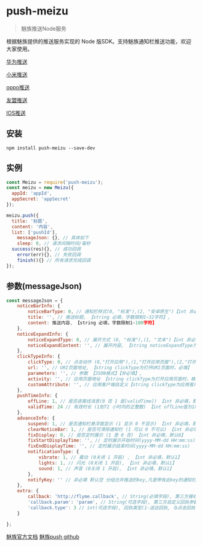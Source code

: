 # push-meizu

> 魅族推送Node服务

根据魅族提供的推送服务实现的 Node 版SDK。支持魅族通知栏推送功能，欢迎大家使用。

[华为推送](https://www.npmjs.com/package/push-huawei)

[小米推送](https://www.npmjs.com/package/push-xiaomi)

[oppo推送](https://www.npmjs.com/package/push-oppo)

[友盟推送](https://www.npmjs.com/package/push-umeng)

[IOS推送](https://www.npmjs.com/package/push-ios)

## 安装
```
npm install push-meizu --save-dev
```

## 实例
```javascript
const Meizu = require('push-meizu');
const meizu = new Meizu({
  appId: 'appId',
  appSecret: 'appSecret'
});

meizu.push({
  title: '标题',
  content: '内容',
  list: ['pushId'], 
	messageJson: {}, // 具体如下
	sleep: 0, // 请求间隔时间/毫秒
  success(res){}, // 成功回调
	error(err){}, // 失败回调
	finish(){} // 所有请求完成回调
});
```

## 参数(messageJson)
```js
const messageJson = {
	noticeBarInfo: {
		noticeBarType: 0, // 通知栏样式(0, "标准"),(2, "安卓原生")【int 非必填，值为0】
		title: '', // 推送标题, 【string 必填，字数限制1~32字符】,
		content: 推送内容, 【string 必填，字数限制1~100字符】
	},
	noticeExpandInfo: {
		noticeExpandType: 0, // 展开方式 (0, "标准"),(1, "文本")【int 非必填，值为0、1】
		noticeExpandContent: '', // 展开内容, 【string noticeExpandType为文本时，必填】
	},
	clickTypeInfo: {
		clickType: 0, // 点击动作 (0,"打开应用"),(1,"打开应用页面"),(2,"打开URI页面"),(3, "应用客户端自定义")【int 非必填,默认为0】
		url: '', // URI页面地址, 【string clickType为打开URI页面时，必填】
		parameters: '', // 参数 【JSON格式】【非必填】,
		activity: '', // 应用页面地址 【string clickType为打开应用页面时，格式 pkg.activity eg: com.meizu.upspushdemo.TestActivity 必填】
		customAttribute: '', // 应用客户端自定义【string clickType为应用客户端自定义时，必填， 输入长度为1000字节以内】
	},
	pushTimeInfo: {
		offLine: 1, // 是否进离线消息(0 否 1 是[validTime]) 【int 非必填，默认值为1】
		validTime: 24 // 有效时长 (1到72 小时内的正整数) 【int offLine值为1时，必填，默认24
	},
	advanceInfo: {
		suspend: 1, // 是否通知栏悬浮窗显示 (1 显示 0 不显示) 【int 非必填，默认1】
		clearNoticeBar: 1, // 是否可清除通知栏 (1 可以 0 不可以) 【int 非必填，默认1】
		fixDisplay: 0, // 是否定时展示 (1 是 0 否) 【int 非必填，默认0】
		fixStartDisplayTime: '', // 定时展示开始时间(yyyy-MM-dd HH:mm:ss) 【str 非必填】
		fixEndDisplayTime: '', // 定时展示结束时间(yyyy-MM-dd HH:mm:ss) 【str 非必填】
		notificationType: {
			vibrate: 1, // 震动 (0关闭 1 开启) , 【int 非必填，默认1】
			lights: 1, // 闪光 (0关闭 1 开启), 【int 非必填，默认1】
			sound: 1, // 声音 (0关闭 1 开启), 【int 非必填，默认1】	
		},
		notifyKey: '' // 非必填 默认空 分组合并推送的key,凡是带有此key的通知栏消息只会显示最后到达的一条。由数字([0-9]), 大小写字母([a-zA-Z]), 下划线(_)和中划线(-)组成,长度不大于8个字符
	},
	extra: {
		callback: 'http://flyme.callback', // String(必填字段), 第三方接收回执的Http接口, 最大长度128字节
		'callback.param': 'param', // String(可选字段), 第三方自定义回执参数, 最大长度64字节
		'callback.type': 3 // int(可选字段), 回执类型(1-送达回执, 与点击回执), 默认3
	}

};
```


[魅族官方文档](http://open.res.flyme.cn/fileserver/upload/file/201803/be1f71eac562497f92b42c750196a062.pdf)
[魅族push github](https://github.com/MEIZUPUSH/PushAPI)
